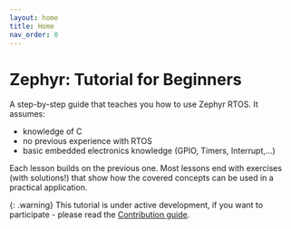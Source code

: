 ```yaml
---
layout: home
title: Home
nav_order: 0
---
```


# Zephyr: Tutorial for Beginners

A step-by-step guide that teaches you how to use Zephyr RTOS. It assumes:
- knowledge of C
- no previous experience with RTOS
- basic embedded electronics knowledge (GPIO, Timers, Interrupt,...)

Each lesson builds on the previous one. Most lessons end with exercises (with solutions!) that show how the covered concepts can be used in a practical application.

{: .warning}
This tutorial is under active development, if you want to participate - please read the [Contribution guide](docs/Contributions.md).
